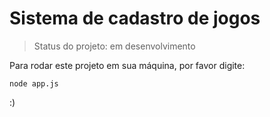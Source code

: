 # Sistema de cadastro de jogos</h1>

> Status do projeto: em desenvolvimento 

Para rodar este projeto em sua máquina, por favor digite:

``` 
node app.js
```

:)
